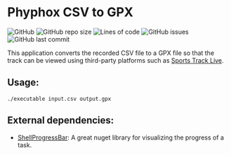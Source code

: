 # Phyphox CSV to GPX

![GitHub](https://img.shields.io/github/license/LuMarans30/phyphox-CSV-to-GPX)
![GitHub repo size](https://img.shields.io/github/repo-size/LuMarans30/phyphox-CSV-to-GPX)
![Lines of code](https://img.shields.io/tokei/lines/github/LuMarans30/phyphox-CSV-to-GPX)
![GitHub issues](https://img.shields.io/github/issues/LuMarans30/phyphox-CSV-to-GPX)
![GitHub last commit](https://img.shields.io/github/last-commit/LuMarans30/phyphox-CSV-to-GPX)

This application converts the recorded CSV file to a GPX file so that the track can be viewed using third-party platforms such as [Sports Track Live](https://www.sportstracklive.com/en).

## Usage:

```
./executable input.csv output.gpx
```

## External dependencies:

  - [ShellProgressBar](https://github.com/Mpdreamz/shellprogressbar): A great nuget library for visualizing the progress of a task.
